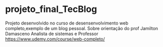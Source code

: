 # projeto_final_TecBlog
 Projeto desenvolvido no curso de desensenvolvimento web completo,exemplo de um blog pessoal. Sobre orientação do prof Jamilton Damasceno Analista de sistemas e Professor https://www.udemy.com/course/web-completo/
